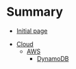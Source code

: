 # Summary

* [Initial page](README.md)
- [Cloud](cloud/cloud.md)
  - [AWS](cloud/aws.md)
    - [DynamoDB](cloud/aws/dynamodb.md)
